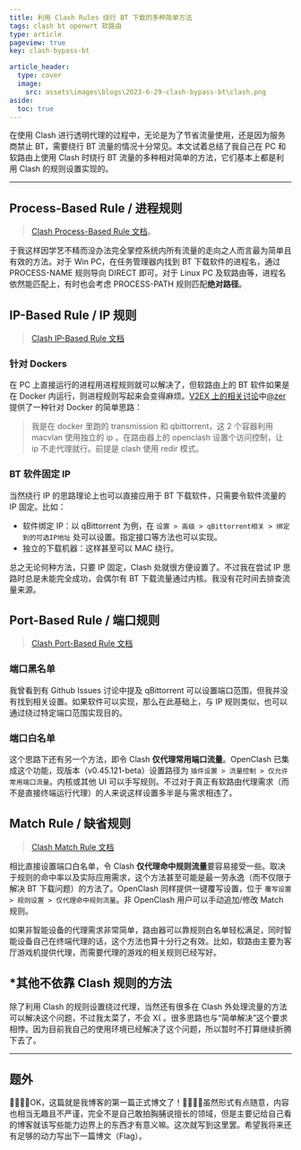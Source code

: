 ```yaml
---
title: 利用 Clash Rules 绕行 BT 下载的多种简单方法
tags: clash bt openwrt 软路由
type: article
pageview: true
key: clash-bypass-bt

article_header:
  type: cover
  image:
    src: assets\images\blogs\2023-6-29-clash-bypass-bt\clash.png
aside:
  toc: true
---
```


在使用 Clash 进行透明代理的过程中，无论是为了节省流量使用，还是因为服务商禁止 BT，需要绕行 BT 流量的情况十分常见。本文试着总结了我自己在 PC 和软路由上使用 Clash 时绕行 BT 流量的多种相对简单的方法，它们基本上都是利用 Clash 的规则设置实现的。

<!--more-->

----------

## Process-Based Rule / 进程规则

> [Clash Process-Based Rule 文档](https://lancellc.gitbook.io/clash/clash-config-file/rules/process-based-rule)。

于我这样因学艺不精而没办法完全掌控系统内所有流量的走向之人而言最为简单且有效的方法。对于 Win PC，在任务管理器内找到 BT 下载软件的进程名，通过 PROCESS-NAME 规则导向 DIRECT 即可。对于 Linux PC 及软路由等，进程名依然能匹配上，有时也会考虑 PROCESS-PATH 规则匹配**绝对路径**。

## IP-Based Rule / IP 规则

> [Clash IP-Based Rule 文档](https://lancellc.gitbook.io/clash/clash-config-file/rules/ip-based-rule)

### 针对 Dockers

在 PC 上直接运行的进程用进程规则就可以解决了，但软路由上的 BT 软件如果是在 Docker 内运行，则进程规则写起来会变得麻烦。[V2EX 上的相关讨论](https://www.v2ex.com/t/757230)中[@zer](https://www.v2ex.com/member/zer)提供了一种针对 Docker 的简单思路：

> 我是在 docker 里跑的 transmission 和 qbittorrent，这 2 个容器利用 macvlan 使用独立的 ip 。在路由器上的 openclash 设置个访问控制，让 ip 不走代理就行。前提是 clash 使用 redir 模式。

### BT 软件固定 IP

当然绕行 IP 的思路理论上也可以直接应用于 BT 下载软件，只需要令软件流量的 IP 固定。比如：

 - 软件绑定 IP：以 qBittorrent 为例，在 `设置 > 高级 > qBittorrent相关 > 绑定到的可选IP地址` 处可以设置。指定接口等方法也可以实现。
 - 独立的下载机器：这样甚至可以 MAC 绕行。

总之无论何种方法，只要 IP 固定，Clash 处就很方便设置了。不过我在尝试 IP 思路时总是未能完全成功，会偶尔有 BT 下载流量通过内核。我没有花时间去排查流量来源。

## Port-Based Rule / 端口规则

> [Clash Port-Based Rule 文档](https://lancellc.gitbook.io/clash/clash-config-file/rules/miscellaneous-rule)

### 端口黑名单

我曾看到有 Github Issues 讨论中提及 qBittorrent 可以设置端口范围，但我并没有找到相关设置。如果软件可以实现，那么在此基础上，与 IP 规则类似，也可以通过绕过特定端口范围实现目的。

### 端口白名单

这个思路下还有另一个方法，即令 Clash **仅代理常用端口流量**。OpenClash 已集成这个功能，现版本（v0.45.121-beta）设置路径为 `插件设置 > 流量控制 > 仅允许常用端口流量`。内核或其他 UI 可以手写规则。不过对于真正有软路由代理需求（而不是直接终端运行代理）的人来说这样设置多半是与需求相违了。

## Match Rule / 缺省规则

> [Clash Match Rule 文档](https://lancellc.gitbook.io/clash/clash-config-file/rules/match-rule)

相比直接设置端口白名单，令 Clash **仅代理命中规则流量**要容易接受一些。取决于规则的命中率以及实际应用需求，这个方法甚至可能是最一劳永逸（而不仅限于解决 BT 下载问题）的方法了。OpenClash 同样提供一键覆写设置，位于 `覆写设置 > 规则设置 > 仅代理命中规则流量`。非 OpenClash 用户可以手动追加/修改 Match 规则。

如果非智能设备的代理需求非常简单，路由器可以靠规则白名单轻松满足，同时智能设备自己在终端代理的话，这个方法也算十分行之有效。比如，软路由主要为客厅游戏机提供代理，而需要代理的游戏的相关规则已经写好。

## *其他不依靠 Clash 规则的方法

除了利用 Clash 的规则设置绕过代理，当然还有很多在 Clash 外处理流量的方法可以解决这个问题，不过我太菜了，不会 X( 。很多思路也与“简单解决”这个要求相悖。因为目前我自己的使用环境已经解决了这个问题，所以暂时不打算继续折腾下去了。

----------

## 题外

🎉🎊👏👏OK，这篇就是我博客的第一篇正式博文了！🎉🎊👏👏虽然形式有点随意，内容也相当无趣且不严谨，完全不是自己敢拍胸脯说擅长的领域，但是主要记给自己看的博客就该写些能力边界上的东西才有意义嘛。这次就写到这里罢。希望我将来还有足够的动力写出下一篇博文（Flag）。